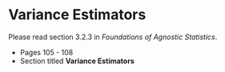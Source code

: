 # Variance Estimators 

Please read section 3.2.3 in *Foundations of Agnostic Statistics*. 

- Pages 105 - 108
- Section titled **Variance Estimators** 
